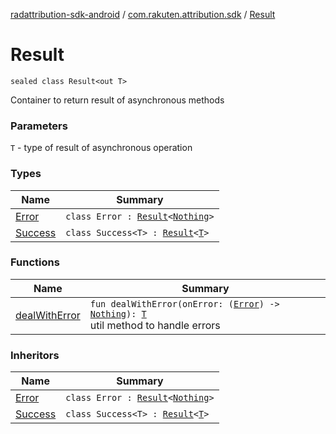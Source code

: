 [radattribution-sdk-android](../../index.md) / [com.rakuten.attribution.sdk](../index.md) / [Result](./index.md)

# Result

`sealed class Result<out T>`

Container to return result of asynchronous methods

### Parameters

`T` - type of result of asynchronous operation

### Types

| Name | Summary |
|---|---|
| [Error](-error/index.md) | `class Error : `[`Result`](./index.md)`<`[`Nothing`](https://kotlinlang.org/api/latest/jvm/stdlib/kotlin/-nothing/index.html)`>` |
| [Success](-success/index.md) | `class Success<T> : `[`Result`](./index.md)`<`[`T`](-success/index.md#T)`>` |

### Functions

| Name | Summary |
|---|---|
| [dealWithError](deal-with-error.md) | `fun dealWithError(onError: (`[`Error`](-error/index.md)`) -> `[`Nothing`](https://kotlinlang.org/api/latest/jvm/stdlib/kotlin/-nothing/index.html)`): `[`T`](index.md#T)<br>util method to handle errors |

### Inheritors

| Name | Summary |
|---|---|
| [Error](-error/index.md) | `class Error : `[`Result`](./index.md)`<`[`Nothing`](https://kotlinlang.org/api/latest/jvm/stdlib/kotlin/-nothing/index.html)`>` |
| [Success](-success/index.md) | `class Success<T> : `[`Result`](./index.md)`<`[`T`](-success/index.md#T)`>` |
